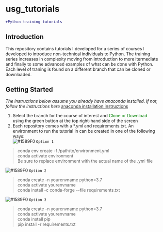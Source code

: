# usg_tutorials
```diff
+Python training tutorials
```

## Introduction
This repository contains tutorials I developed for a series of courses I developed to introduce non-technical individuals to Python.  The training series increases in complexity moving from introduction to more itermediate and finally to some advanced examples of what can be done with Python.  Each level of traning is found on a different branch that can be cloned or downloaded.

## Getting Started
*The instructions below assume you already have anaconda installed.  If not, follow the instructions here* <a href="https://docs.anaconda.com/anaconda/install/">anaconda installation instructions</a>
1. Select the branch for the course of interest and <font color="green">Clone or Download</font> using the green button at the top right-hand side of the screen <br>
2. Each repository comes with a <span>&#42;</span>.yml and requirements.txt.  An environment to run the tutorial in can be created in one of the following ways:<br>
![#1589F0](https://placehold.it/15/1589F0/000000?text=+) `Option 1`
<blockquote> 
    <p> 
        conda env create -f /path/to/environment.yml 
        <br>conda activate environment
        <br>Be sure to replace environment with the actual name of the .yml file
    </p> 
</blockquote>

![#1589F0](https://placehold.it/15/1589F0/000000?text=+) `Option 2`
<blockquote> 
    <p> 
        conda create -n yourenvname python=3.7
        <br>conda activate yourenvname
        <br>conda install -c conda-forge --file requirements.txt
    </p> 
</blockquote>

![#1589F0](https://placehold.it/15/1589F0/000000?text=+) `Option 3`
<blockquote> 
    <p> 
        conda create -n yourenvname python=3.7
        <br>conda activate yourenvname
        <br>conda install pip
        <br>pip install -r requirements.txt
    </p> 
</blockquote>
